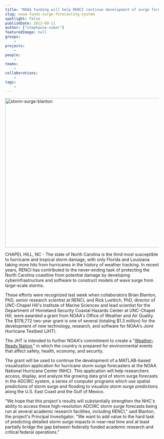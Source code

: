```yaml
---
title: "NOAA funding will help RENCI continue development of surge forecasting system"
slug: noaa-funds-surge-forecasting-system
spotlight: false
publishDate: 2013-09-11
author: ["stephanie-suber"]
featuredImage: null
groups:
    - 
projects:
    - 
people:
    - 
teams: 
    - 
collaborations:
    - 
tags:
    - 
---
```

<a href="https://www.renci.org/wp-content/uploads/2013/09/storm-surge-blanton.jpg"><img class="alignnone size-news-large wp-image-12536" alt="storm-surge-blanton" src="https://www.renci.org/wp-content/uploads/2013/09/storm-surge-blanton-640x490.jpg" width="640" height="490" /></a>

CHAPEL HILL, NC - The state of North Carolina is the third most susceptible to hurricane and tropical storm damage, with only Florida and Louisiana taking more hits from hurricanes in the history of weather tracking. In recent years, RENCI has contributed to the never-ending task of protecting the North Carolina coastline from potential damage by developing cyberinfrastructure and software to construct models of wave surge from large-scale storms.  

These efforts were recognized last week when collaborators Brian Blanton, PhD, senior research scientist at RENCI, and Rick Luettich, PhD, director of UNC-Chapel Hill's Institute of Marine Sciences and lead scientist for the Department of Homeland Security Coastal Hazards Center at UNC-Chapel Hill, were awarded a grant from NOAA's Office of Weather and Air Quality. The $178,772 two-year grant is one of several (totaling $1.3 million) for the development of new technology, research, and software for NOAA's Joint Hurricane Testbed (JHT).

The JHT is intended to further NOAA's commitment to create a "<a href="http://www.nws.noaa.gov/com/weatherreadynation/" target="_blank">Weather-Ready Nation</a>," in which the country is prepared for environmental events that affect safety, health, economy, and security.

The grant will be used to continue the development of a MATLAB-based visualization application for hurricane storm surge forecasters at the NOAA National Hurricane Center (NHC). This application will help researchers access, display, and analyze the growing data grid of storm surge forecasts in the ADCIRC system, a series of computer programs which use spatial predictions of storm surge and flooding to visualize storm surge predictions along the U.S. East Coast and the Gulf of Mexico.

"We hope that this project's results will substantially strengthen the NHC's ability to access these high-resolution ADCIRC storm surge forecasts being run at several academic research facilities, including RENCI," said Blanton, the project's Principal Investigator. "We want to add value to the hard task of predicting detailed storm surge impacts in near-real time and at least partially bridge the gap between federally funded academic research and critical federal operations."
